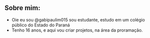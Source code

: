 ## Sobre mim: ##

- Oie eu sou @gabipaulim015 sou estudante, estudo em um colégio público do Estado do Paraná
- Tenho 16 anos, e aqui vou criar projetos, na área da proramação.


<!---
gabipaulim015/gabipaulim015 is a ✨ special ✨ repository because its `README.md` (this file) appears on your GitHub profile.
You can click the Preview link to take a look at your changes.
--->
